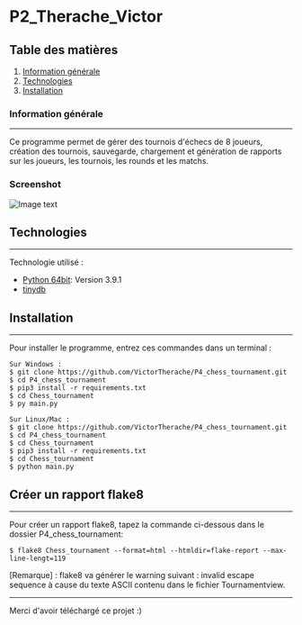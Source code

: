 # P2_Therache_Victor
## Table des matières
1. [Information générale](#general-info)
2. [Technologies](#technologies)
3. [Installation](#installation)

### Information générale
***
Ce programme permet de gérer des tournois d'échecs de 8 joueurs, création des tournois, sauvegarde, chargement et génération de rapports sur les joueurs, les tournois, les rounds et les matchs.
### Screenshot
![Image text](https://i.ibb.co/LC80vpd/banniere-op.png)
## Technologies
***
Technologie utilisé :
* [Python 64bit](https://www.python.org/downloads/release/python-391/): Version 3.9.1
* [tinydb](https://tinydb.readthedocs.io/en/latest/index.html)


## Installation
***
Pour installer le programme, entrez ces commandes dans un terminal :
```
Sur Windows : 
$ git clone https://github.com/VictorTherache/P4_chess_tournament.git
$ cd P4_chess_tournament
$ pip3 install -r requirements.txt 
$ cd Chess_tournament
$ py main.py
```
```
Sur Linux/Mac : 
$ git clone https://github.com/VictorTherache/P4_chess_tournament.git
$ cd P4_chess_tournament
$ cd Chess_tournament
$ pip3 install -r requirements.txt 
$ cd Chess_tournament
$ python main.py
```
## Créer un rapport flake8
***
Pour créer un rapport flake8, tapez la commande ci-dessous dans le dossier P4_chess_tournament:
```
$ flake8 Chess_tournament --format=html --htmldir=flake-report --max-line-lengt=119
```
[Remarque] : flake8 va générer le warning suivant :  invalid escape sequence à cause du texte ASCII contenu dans le fichier Tournamentview.
***
Merci d'avoir téléchargé ce projet :) 
